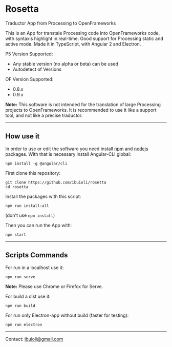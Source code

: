 # Rosetta
Traductor App from Processing to OpenFrameworks

This is an App for transtale Processing code into OpenFrameworks code, with syntaxis highlight in real-time. Good support for Processing static and active mode. Made it in TypeScript, with Angular 2 and Electron.

P5 Version Supported:
  * Any stable version (no alpha or beta) can be used
  * Autodetect of Versions

OF Version Supported:
  * 0.8.x
  * 0.9.x

**Note:** This software is not intended for the translation of large Processing projects to OpenFrameworks. It is recommended to use it like a support tool, and not like a precise traductor.

---

## How use it

In order to use or edit the software you need install [npm](https://www.npmjs.com/) and [nodejs](https://nodejs.org/es/) packages. With that is necessary install Angular-CLI global:

```
npm install -g @angular/cli
```

First clone this repository:

```
git clone https://github.com/ibuioli/rosetta
cd rosetta
```

Install the packages with this script:

```
npm run install:all
```
(don't use ```npm install```)

Then you can run the App with:

```
npm start
```

---

## Scripts Commands

For run in a localhost use it:

```
npm run serve
```
**Note:** Please use Chrome or Firefox for Serve.

For build a dist use it:

```
npm run build
```

For run only Electron-app without build (faster for testing):

```
npm run electron
```

---
Contact: ibuioli@gmail.com
